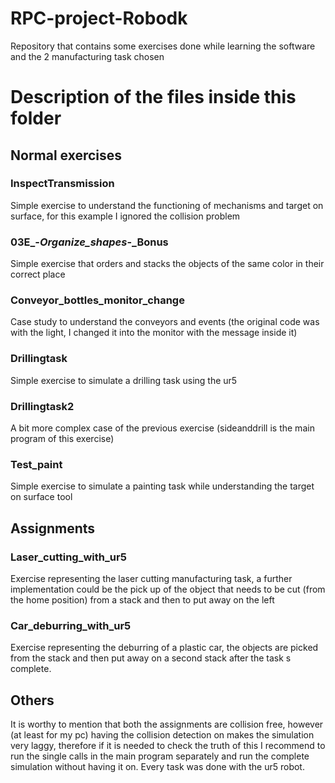 # RPC-project-Robodk
Repository that contains some exercises done while learning the software and the 2 manufacturing task chosen

# Description of the files inside this folder
## Normal exercises
### InspectTransmission
  
  Simple exercise to understand the functioning of mechanisms and target on surface, for this example I ignored the collision problem
  
### 03E_-_Organize_shapes_-_Bonus
  
  Simple exercise that orders and stacks the objects of the same color in their correct place
  
### Conveyor_bottles_monitor_change
  
  Case study to understand the conveyors and events (the original code was with the light, I changed it into the monitor with the message inside it)
  
### Drillingtask
  Simple exercise to simulate a drilling task using the ur5
  
### Drillingtask2
  A bit more complex case of the previous exercise (sideanddrill is the main program of this exercise)
  
### Test_paint
  Simple exercise to simulate a painting task while understanding the target on surface tool


## Assignments

### Laser_cutting_with_ur5
  Exercise representing the laser cutting manufacturing task, a further implementation could be the pick up of the object that needs to be cut (from the home position) from a stack
  and then to put away on the left
  
### Car_deburring_with_ur5
  Exercise representing the deburring of a plastic car, the objects are picked from the stack and then put away on a second stack after the task s complete.

## Others
It is worthy to mention that both the assignments are collision free, however (at least for my pc) having the collision detection on makes the simulation very laggy, therefore if it is needed to check the truth of this I recommend to run the single calls in the main program separately and run the complete simulation without having it on.
Every task was done with the ur5 robot.
